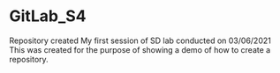 # GitLab_S4
Repository created
My first session of SD lab conducted on 03/06/2021
This was created for the purpose of showing a demo of how to create a repository.
